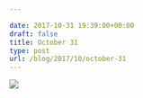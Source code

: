 ```yaml
---

date: 2017-10-31 19:39:00+00:00
draft: false
title: October 31
type: post
url: /blog/2017/10/october-31
---
```




  
   ![](/images/2017-10-31-201710october-31/IMG_2529.jpg)

  


